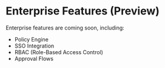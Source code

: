 # Enterprise Features (Preview)

Enterprise features are coming soon, including:

- Policy Engine
- SSO Integration
- RBAC (Role-Based Access Control)
- Approval Flows